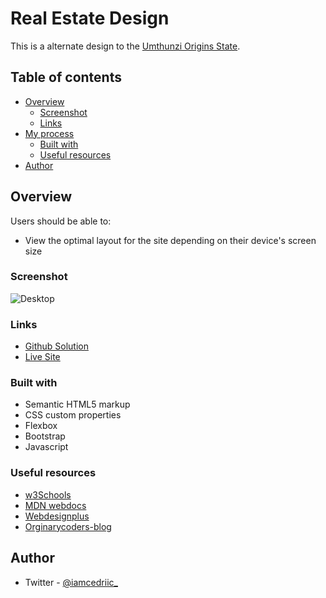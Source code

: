 # Real Estate Design

This is a alternate design to the [Umthunzi Origins State](https://foce.co.za/developments/umthunzi-origins/). 

## Table of contents

- [Overview](#overview)
  - [Screenshot](#screenshot)
  - [Links](#links)
- [My process](#my-process)
  - [Built with](#built-with)
  - [Useful resources](#useful-resources)
- [Author](#author)

## Overview

Users should be able to:

- View the optimal layout for the site depending on their device's screen size

### Screenshot

![Desktop](preview-desktop.png)

### Links

- [Github Solution](https://github.com/Cedriic0de/real-estate-landing)
- [Live Site](https://cedriic0de.github.io/real-estate-landing/)

### Built with

- Semantic HTML5 markup
- CSS custom properties
- Flexbox
- Bootstrap
- Javascript

### Useful resources

- [w3Schools](https://www.w3schools.com)
- [MDN webdocs](https://www.developer.mozila.org) 
- [Webdesignplus](https://webdesign.tutsplus.com/tutorials/animate-on-scroll-with-javascript--cms-36671)
- [Orginarycoders-blog](https://ordinarycoders.com/blog/article/hero-banners)

## Author
- Twitter - [@iamcedriic_](https://www.twitter.com/iamcedriic_)
